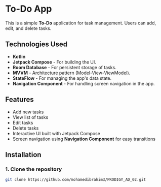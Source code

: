 # To-Do App

This is a simple **To-Do** application for task management. Users can add, edit, and delete tasks.

## Technologies Used

- **Kotlin**
- **Jetpack Compose** - For building the UI.
- **Room Database** - For persistent storage of tasks.
- **MVVM** - Architecture pattern (Model-View-ViewModel).
- **StateFlow** - For managing the app's data state.
- **Navigation Component** - For handling screen navigation in the app.

## Features

- Add new tasks
- View list of tasks
- Edit tasks
- Delete tasks
- Interactive UI built with Jetpack Compose
- Screen navigation using **Navigation Component** for easy transitions

## Installation

### 1. Clone the repository

```bash
git clone https://github.com/mohamedibrahim3/PRODIGY_AD_02.git

